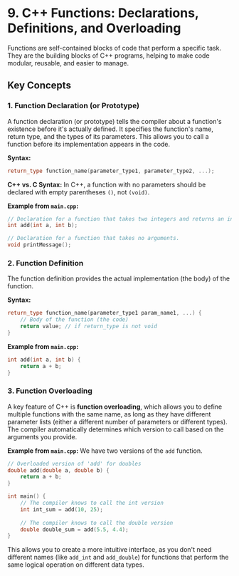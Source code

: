 # 9. C++ Functions: Declarations, Definitions, and Overloading

Functions are self-contained blocks of code that perform a specific task. They are the building blocks of C++ programs, helping to make code modular, reusable, and easier to manage.

## Key Concepts

### 1. Function Declaration (or Prototype)

A function declaration (or prototype) tells the compiler about a function's existence before it's actually defined. It specifies the function's name, return type, and the types of its parameters. This allows you to call a function before its implementation appears in the code.

**Syntax:**

```cpp
return_type function_name(parameter_type1, parameter_type2, ...);
```

**C++ vs. C Syntax:** In C++, a function with no parameters should be declared with empty parentheses `()`, not `(void)`.

**Example from `main.cpp`:**

```cpp
// Declaration for a function that takes two integers and returns an integer.
int add(int a, int b);

// Declaration for a function that takes no arguments.
void printMessage();
```

### 2. Function Definition

The function definition provides the actual implementation (the body) of the function.

**Syntax:**

```cpp
return_type function_name(parameter_type1 param_name1, ...) {
    // Body of the function (the code)
    return value; // if return_type is not void
}
```

**Example from `main.cpp`:**

```cpp
int add(int a, int b) {
    return a + b;
}
```

### 3. Function Overloading

A key feature of C++ is **function overloading**, which allows you to define multiple functions with the same name, as long as they have different parameter lists (either a different number of parameters or different types). The compiler automatically determines which version to call based on the arguments you provide.

**Example from `main.cpp`:** We have two versions of the `add` function.

```cpp
// Overloaded version of 'add' for doubles
double add(double a, double b) {
    return a + b;
}

int main() {
    // The compiler knows to call the int version
    int int_sum = add(10, 25);
    
    // The compiler knows to call the double version
    double double_sum = add(5.5, 4.4);
}
```

This allows you to create a more intuitive interface, as you don't need different names (like `add_int` and `add_double`) for functions that perform the same logical operation on different data types.
